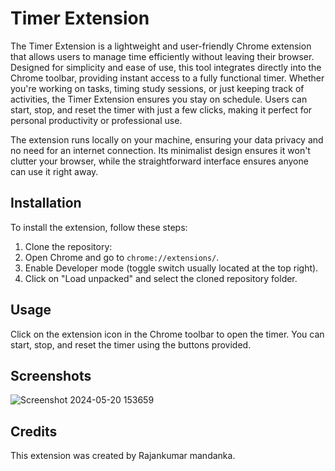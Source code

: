 # Timer Extension

The Timer Extension is a lightweight and user-friendly Chrome extension that allows users to manage time efficiently without leaving their browser. Designed for simplicity and ease of use, this tool integrates directly into the Chrome toolbar, providing instant access to a fully functional timer. Whether you're working on tasks, timing study sessions, or just keeping track of activities, the Timer Extension ensures you stay on schedule. Users can start, stop, and reset the timer with just a few clicks, making it perfect for personal productivity or professional use.

The extension runs locally on your machine, ensuring your data privacy and no need for an internet connection. Its minimalist design ensures it won't clutter your browser, while the straightforward interface ensures anyone can use it right away.

## Installation

To install the extension, follow these steps:

1. Clone the repository:
2. Open Chrome and go to `chrome://extensions/`.
3. Enable Developer mode (toggle switch usually located at the top right).
4. Click on "Load unpacked" and select the cloned repository folder.

## Usage

Click on the extension icon in the Chrome toolbar to open the timer. You can start, stop, and reset the timer using the buttons provided.

## Screenshots

![Screenshot 2024-05-20 153659](https://github.com/rajanmandanka07/timer-extension/assets/119439834/886295ce-5605-4d31-b866-00aed45b11ea)

## Credits

This extension was created by Rajankumar mandanka.
